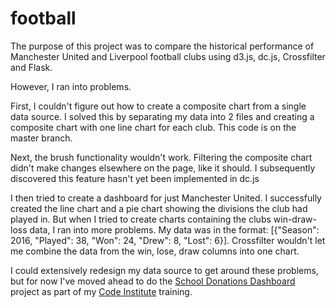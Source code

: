 # football

The purpose of this project was to compare the historical performance of Manchester United and Liverpool football clubs using d3.js, dc.js, Crossfilter and Flask.

However, I ran into problems.

First, I couldn't figure out how to create a composite chart from a single data source. I solved this by separating my data into 2 files and creating a composite chart with one line chart for each club. This code is on the master branch.

Next, the brush functionality wouldn't work. Filtering the composite chart didn't make changes elsewhere on the page, like it should. I subsequently discovered this feature hasn't yet been implemented in dc.js

I then tried to create a dashboard for just Manchester United. I successfully created the line chart and a pie chart showing the divisions the club had played in. But when I tried to create charts containing the clubs win-draw-loss data, I ran into more problems. My data was in the format: [{"Season": 2016, "Played": 38, "Won": 24, "Drew": 8, "Lost": 6}]. Crossfilter wouldn't let me combine the data from the win, lose, draw columns into one chart.

I could extensively redesign my data source to get around these problems, but for now I've moved ahead to do the [School Donations Dashboard](https://github.com/frankmullen/school_donations) project as part of my [Code Institute](https://www.codeinstitute.net/) training.
